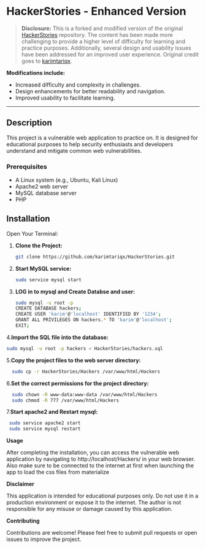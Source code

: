 # HackerStories - Enhanced Version

> **Disclosure:** This is a forked and modified version of the original [HackerStories](https://github.com/karimtariqx/HackerStories) repository. The content has been made more challenging to provide a higher level of difficulty for learning and practice purposes. Additionally, several design and usability issues have been addressed for an improved user experience. Original credit goes to [karimtariqx](https://github.com/karimtariqx).

**Modifications include:**
- Increased difficulty and complexity in challenges.
- Design enhancements for better readability and navigation.
- Improved usability to facilitate learning.

---


## Description

This project is a vulnerable web application to practice on. It is designed for educational purposes to help security enthusiasts and developers understand and mitigate common web vulnerabilities.

### Prerequisites

- A Linux system (e.g., Ubuntu, Kali Linux)
- Apache2 web server
- MySQL database server
- PHP

## Installation

Open Your Terminal:

1. **Clone the Project:**
   ```bash
   git clone https://github.com/karimtariqx/HackerStories.git

2. **Start MySQL service:**
   ```bash
   sudo service mysql start
3. **LOG in to mysql and Create Databse and user:**
   ```bash
   sudo mysql -u root -p
   CREATE DATABASE hackers;
   CREATE USER 'karim'@'localhost' IDENTIFIED BY '1234';
   GRANT ALL PRIVILEGES ON hackers.* TO 'karim'@'localhost';
   EXIT;
   
4.**Import the SQL file into the database:**
  ```bash
  sudo mysql -u root -p hackers < HackerStories/hackers.sql

```
5.**Copy the project files to the web server directory:**
```bash
  sudo cp -r HackerStories/Hackers /var/www/html/Hackers
```
6.**Set the correct permissions for the project directory:**
 ```bash
   sudo chown -R www-data:www-data /var/www/html/Hackers
   sudo chmod -R 777 /var/www/html/Hackers
```
7.**Start apache2 and Restart mysql:**
```bash
 sudo service apache2 start
 sudo service mysql restart
```
**Usage**

After completing the installation, you can access the vulnerable web application by navigating to http://localhost/Hackers/ in your web browser.
Also make sure to be connected to the internet at first when launching the app to load the css files from materialize


**Disclaimer**

This application is intended for educational purposes only. Do not use it in a production environment or expose it to the internet. The author is not responsible for any misuse or damage caused by this application.

**Contributing**

Contributions are welcome! Please feel free to submit pull requests or open issues to improve the project.
